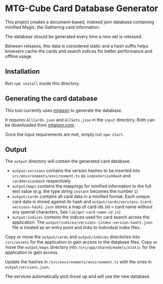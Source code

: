 # MTG-Cube Card Database Generator

This project creates a document-based, indexed json database containing minified Magic: the Gathering card information.

The database should be generated every time a new set is released.

Between releases, this data is considered static and a hash suffix helps browsers cache the cards and search indices for better performance and offline usage.

## Installation
Run `npm install` inside this directory.

## Generating the card database
This tool currently uses [mtgjson](https://mtgjson.com/) to generate the database.

It requires `AllCards.json` and `AllSets.json` in the `input` directory. Both can be downloaded from [mtgjson.com](https://mtgjson.com/). 

Once the input requirements are met, simply run `npm start`.

## Output
The `output` directory will contain the generated card database.
- `output/versions` contains the version hashes to be inserted into `src/environments/environment.ts` as `indexVersionHash` and `cardVersionHash` respectively
- `output/maps` contains the mappings for minified information to the full text value (e.g. the type string `instant` becomes the number `1`)
- `output/cards` contains all card data in a minified format. Each unique card data is stored against its hash and `output/cards/versions-{card-versions-hash}.json` stores a map of card ids (id = card name without any special characters, See `lib/get-card-name-id.js`)
- `output/indices` contains the indices used for card search across the application. The `output/indices/versions-{index-version-hash}.json` file is treated as an entry point and links to individual index files.

Copy or move the `output/cards` and `output/indices` directories into `/src/assets` for the application to gain access to the database files.
Copy or move the `output/maps` directory into `/src/app/shared/models/static` for the application to gain access.

Update the hashes in `/src/environments/environment.ts` with the ones in `output/versions.json`.

The services automatically pick those up and will use the new database.
